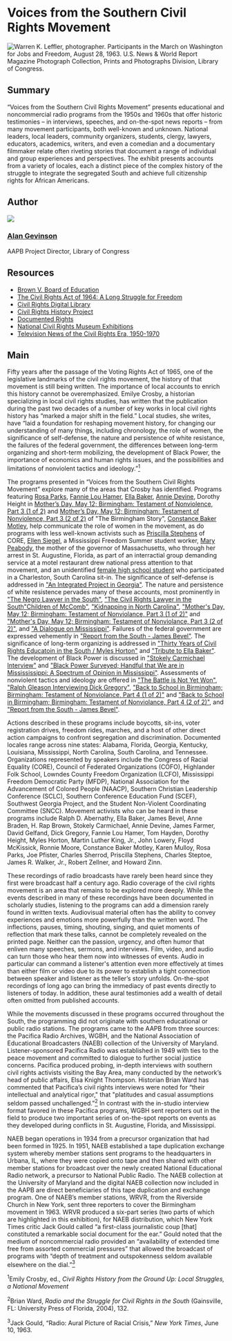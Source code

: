 # Voices from the Southern Civil Rights Movement

![Warren K. Leffler, photographer. Participants in the March on Washington for Jobs and Freedom, August 28, 1963. U.S. News & World Report Magazine Photograph Collection, Prints and Photographs Division, Library of Congress.](https://s3.amazonaws.com/americanarchive.org/exhibits/CivilRights_SignatureImage.jpg "Warren K. Leffler, photographer. Participants in the March on Washington for Jobs and Freedom, August 28, 1963. U.S. News & World Report Magazine Photograph Collection, Prints and Photographs Division, Library of Congress.")

## Summary

“Voices from the Southern Civil Rights Movement” presents educational and noncommercial radio programs from the 1950s and 1960s that offer historic testimonies – in interviews, speeches, and on-the-spot news reports – from many movement participants, both well-known and unknown. National leaders, local leaders, community organizers, students, clergy, lawyers, educators, academics, writers, and even a comedian and a documentary filmmaker relate often riveting stories that document a range of individual and group experiences and perspectives. The exhibit presents accounts from a variety of locales, each a distinct piece of the complex history of the struggle to integrate the segregated South and achieve full citizenship rights for African Americans.

## Author

<img class="img-circle pull-left" src="https://s3.amazonaws.com/americanarchive.org/staff/Staff_Gevinson.jpg"/>

### [Alan Gevinson](/about-the-american-archive/staff#alan-gevinson)
AAPB Project Director, Library of Congress

## Resources

- [Brown V. Board of Education](http://www.lib.umich.edu/brown-versus-board-education/)
- [The Civil Rights Act of 1964: A Long Struggle for Freedom](http://www.loc.gov/exhibits/civil-rights-act/)
- [Civil Rights Digital Library](http://crdl.usg.edu/?Welcome)
- [Civil Rights History Project](http://www.loc.gov/collection/civil-rights-history-project/about-this-collection/)
- [Documented Rights](http://www.archives.gov/exhibits/documented-rights/)
- [National Civil Rights Museum Exhibitions](http://civilrightsmuseum.org/exhibitions/)
- [Television News of the Civil Rights Era, 1950-1970](http://www2.vcdh.virginia.edu/civilrightstv/)

## Main

Fifty years after the passage of the Voting Rights Act of 1965, one of the legislative landmarks of the civil rights movement, the history of that movement is still being written. The importance of local accounts to enrich this history cannot be overemphasized. Emilye Crosby, a historian specializing in local civil rights studies, has written that the publication during the past two decades of a number of key works in local civil rights history has “marked a major shift in the field.” Local studies, she writes, have “laid a foundation for reshaping movement history, for changing our understanding of many things, including chronology, the role of women, the significance of self-defense, the nature and persistence of white resistance, the failures of the federal government, the differences between long-term organizing and short-term mobilizing, the development of Black Power, the importance of economics and human rights issues, and the possibilities and limitations of nonviolent tactics and ideology.”[<sup>1</sup>](#1)

The programs presented in “Voices from the Southern Civil Rights Movement” explore many of the areas that Crosby has identified. Programs featuring [Rosa Parks](/catalog/cpb-aacip_28-kw57d2qp45), [Fannie Lou Hamer](/catalog/cpb-aacip_28-bg2h70895r), [Ella Baker](/catalog/cpb-aacip_28-125q814w5v), [Annie Devine](/catalog/cpb-aacip_15-9cj87k60), Dorothy Height in [Mother’s Day, May 12; Birmingham: Testament of Nonviolence, Part 3 (1 of 2)](/catalog/cpb-aacip_500-ff3m1j0m) and [Mother’s Day, May 12; Birmingham: Testament of Nonviolence, Part 3 (2 of 2)](/catalog/cpb-aacip_500-cj87n27n) of "The Birmingham Story", [Constance Baker Motley](/catalog/cpb-aacip_500-z60c1503), help communicate the role of women in the movement, as do programs with less well-known activists such as [Priscilla Stephens](/catalog/cpb-aacip_28-br8mc8rr6z) of CORE, [Ellen Siegel](/catalog/cpb-aacip_15-1615f47p), a Mississippi Freedom Summer student worker, [Mary Peabody](/catalog/cpb-aacip_15-87brvgz0), the mother of the governor of Massachusetts, who through her arrest in St. Augustine, Florida, as part of an interractial group demanding service at a motel restaurant drew national press attention to that movement, and an unidentified [female high school student](/catalog/cpb-aacip_500-5q4rp59q) who participated in a Charleston, South Carolina sit-in. The significance of self-defense is addressed in ["An Integrated Project in Georgia"](/catalog/cpb-aacip_28-mk6542jr2r). The nature and persistence of white resistence pervades many of these accounts, most prominently in ["The Negro Lawyer in the South"](/catalog/cpb-aacip_28-4t6f18sn70), ["The Civil Rights Lawyer in the South](/catalog/cpb-aacip_28-1g0ht2gg9n)["Children of McComb"](/catalog/cpb-aacip_28-sj19k46b34), ["Kidnapping in North Carolina"](/catalog/cpb-aacip_28-h707w67k6x), ["Mother's Day, May 12; Birmingham: Testament of Nonviolance, Part 3 (1 of 2)"](/catalog/cpb-aacip_500-ff3m1j0m) and ["Mother's Day, May 12; Birmingham: Testament of Nonviolance, Part 3 (2 of 2)"](/catalog/cpb-aacip_500-cj87n27n), and ["A Dialogue on Mississippi"](/catalog/cpb-aacip_15-945qgb91). Failures of the federal government are expressed vehemently in ["Report from the South - James Bevel"](/catalog/cpb-aacip_28-j09w08ws94). The significance of long-term organizing is addressed in ["Thirty Years of Civil Rights Educatoin in the South / Myles Horton"](/catalog/cpb-aacip_28-xp6tx35q0h) and ["Tribute to Ella Baker"](/catalog/cpb-aacip_28-125q814w5v). The development of Black Power is discussed in ["Stokely Carmichael Interview"](/catalog/cpb-aacip_28-zw18k75h85) and ["Black Power Surveyed; Handful that We are in Missississippi: A Spectrum of Opinion in Mississippi"](/catalog/cpb-aacip_15-9cj87k60). Assessments of nonviolent tactics and ideology are offered in ["The Battle is Not Yet Won"](/catalog/cpb-aacip_28-2z12n4zs1w), ["Ralph Gleason Interviewing Dick Gregory"](/catalog/cpb-aacip_28-k649p2wm6m), ["Back to School in Birmingham; Birmingham: Testament of Nonviolance, Part 4 (1 of 2)"](/catalog/cpb-aacip_500-jq0svz1h) and ["Back to School in Birmingham; Birmingham: Testament of Nonviolance, Part 4 (2 of 2)"](/catalog/cpb-aacip_500-cj87n27n), and ["Report from the South - James Bevel"](/catalog/cpb-aacip_28-j09w08ws94).

Actions described in these programs include boycotts, sit-ins, voter registration drives, freedom rides, marches, and a host of other direct action campaigns to confront segregation and discrimination. Documented locales range across nine states: Alabama, Florida, Georgia, Kentucky, Louisiana, Mississippi, North Carolina, South Carolina, and Tennessee. Organizations represented by speakers include the Congress of Racial Equality (CORE), Council of Federated Organizations (COFO), Highlander Folk School, Lowndes County Freedom Organization (LCFO), Mississippi Freedom Democratic Party (MFDP), National Association for the Advancement of Colored People (NAACP), Southern Christian Leadership Conference (SCLC), Southern Conference Education Fund (SCEF), Southwest Georgia Project, and the Student Non-Violent Coordinating Committee (SNCC). Movement activists who can be heard in these programs include Ralph D. Abernathy, Ella Baker, James Bevel, Anne Braden, H. Rap Brown, Stokely Carmichael, Annie Devine, James Farmer, David Gelfand, Dick Gregory, Fannie Lou Hamer, Tom Hayden, Dorothy Height, Myles Horton, Martin Luther King, Jr., John Lowery, Floyd McKissick, Ronnie Moore, Constance Baker Motley, Karen Mulloy, Rosa Parks, Joe Pfister, Charles Sherrod, Priscilla Stephens, Charles Steptoe, James R. Walker, Jr., Robert Zellner, and Howard Zinn. 

These recordings of radio broadcasts have rarely been heard since they first were broadcast half a century ago. Radio coverage of the civil rights movement is an area that remains to be explored more deeply. While the events described in many of these recordings have been documented in scholarly studies, listening to the programs can add a dimension rarely found in written texts. Audiovisual material often has the ability to convey experiences and emotions more powerfully than the written word. The inflections, pauses, timing, shouting, singing, and quiet moments of reflection that mark these talks, cannot be completely revealed on the printed page. Neither can the passion, urgency, and often humor that enliven many speeches, sermons, and interviews. Film, video, and audio can turn those who hear them now into witnesses of events. Audio in particular can command a listener's attention even more effectively at times than either film or video due to its power to establish a tight connection between speaker and listener as the teller’s story unfolds. On-the-spot recordings of long ago can bring the immediacy of past events directly to listeners of today. In addition, these aural testimonies add a wealth of detail often omitted from published accounts.

While the movements discussed in these programs occurred throughout the South, the programming did not originate with southern educational or public radio stations. The programs came to the AAPB from three sources: the Pacifica Radio Archives, WGBH, and the National Association of Educational Broadcasters (NAEB) collection of the University of Maryland. Listener-sponsored Pacifica Radio was established in 1949 with ties to the peace movement and committed to dialogue to further social justice concerns. Pacifica produced probing, in-depth interviews with southern civil rights activists visiting the Bay Area, many conducted by the network’s head of public affairs, Elsa Knight Thompson. Historian Brian Ward has commented that Pacifica’s civil rights interviews were noted for “their intellectual and analytical rigor," that "platitudes and casual assumptions seldom passed unchallenged.”[<sup>2</sup>](#2) In contrast with the in-studio interview format favored in these Pacifica programs, WGBH sent reporters out in the field to produce two important series of on-the-spot reports on events as they developed during conflicts in St. Augustine, Florida, and Mississippi.

NAEB began operations in 1934 from a precursor organization that had been formed in 1925. In 1951, NAEB established a tape duplication exchange system whereby member stations sent programs to the headquarters in Urbana, IL, where they were copied onto tape and then shared with other member stations for broadcast over the newly created National Educational Radio network, a precursor to National Public Radio. The NAEB collection at the University of Maryland and the digital NAEB collection now included in the AAPB are direct beneficiaries of this tape duplication and exchange program. One of NAEB’s member stations, WRVR, from the Riverside Church in New York, sent three reporters to cover the Birmingham movement in 1963. WRVR produced a six-part series (two parts of which are highlighted in this exhibition), for NAEB distribution, which New York Times critic Jack Gould called “a first-class journalistic coup [that] constituted a remarkable social document for the ear.” Gould noted that the medium of noncommercial radio provided an “availability of extended time free from assorted commercial pressures” that allowed the broadcast of programs with “depth of treatment and outspokenness seldom available elsewhere on the dial.”[<sup>3</sup>](#3) 

<a name="1"></a><sup>1</sup>Emily Crosby, ed., *Civil Rights History from the Ground Up: Local Struggles, a National Movement*

<a name="2"></a><sup>2</sup>Brian Ward, *Radio and the Struggle for Civil Rights in the South* (Gainsville, FL: University Press of Florida, 2004), 132.

<a name="3"></a><sup>3</sup>Jack Gould, “Radio: Aural Picture of Racial Crisis,” *New York Times*, June 10, 1963.
